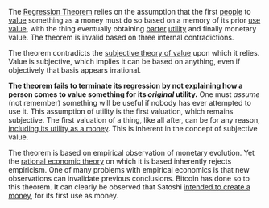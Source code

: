 The [Regression Theorem](https://wiki.mises.org/wiki/Regression_theorem) relies on the assumption that the first [people](Glossary#person) to [value](Glossary#value) something as a money must do so based on a memory of its prior [use value](https://en.m.wikipedia.org/wiki/Use_value), with the thing eventually obtaining [barter](https://en.m.wikipedia.org/wiki/Barter) [utility](Glossary#utility) and finally monetary value. The theorem is invalid based on three internal contradictions.

The theorem contradicts the [subjective theory of value](https://en.m.wikipedia.org/wiki/Subjective_theory_of_value) upon which it relies. Value is subjective, which implies it can be based on anything, even if objectively that basis appears irrational.

**The theorem fails to terminate its regression by not explaining how a person comes to value something for its *original* utility.** One must *assume* (not remember) something will be useful if nobody has ever attempted to use it. This assumption of utility is the first valuation, which remains subjective. The first valuation of a thing, like all after, can be for any reason, [including its utility as a money](Collectible-Tautology). This is inherent in the concept of subjective value.

The theorem is based on empirical observation of monetary evolution. Yet the [rational economic theory](https://en.m.wikipedia.org/wiki/Catallactics) on which it is based inherently rejects empiricism. One of many problems with empirical economics is that new observations can invalidate previous conclusions. Bitcoin has done so to this theorem. It can clearly be observed that Satoshi [intended to create a money](https://bitcoin.org/bitcoin.pdf), for its first use as money.
